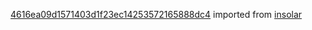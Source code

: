 [4616ea09d1571403d1f23ec14253572165888dc4](https://github.com/insolar/insolar/commit/4616ea09d1571403d1f23ec14253572165888dc4) imported from [insolar](https://github.com/insolar/insolar)
